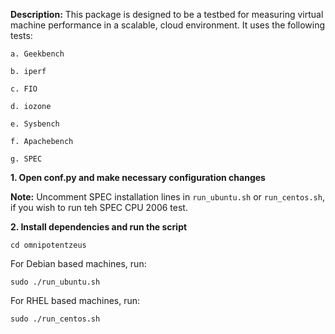 **Description:** This package is designed to be a testbed for measuring virtual machine performance in a scalable, cloud environment. It uses the following tests:</P>

```a. Geekbench```

```b. iperf```

```c. FIO```

```d. iozone```

```e. Sysbench```

```f. Apachebench```

```g. SPEC```

**1. Open conf.py and make necessary configuration changes**

**Note:** Uncomment SPEC installation lines in ```run_ubuntu.sh``` or ```run_centos.sh```, if you wish to run teh SPEC CPU 2006 test.

**2. Install dependencies and run the script**

```cd omnipotentzeus```

For Debian based machines, run:

```sudo ./run_ubuntu.sh```

For RHEL based machines, run:

```sudo ./run_centos.sh```